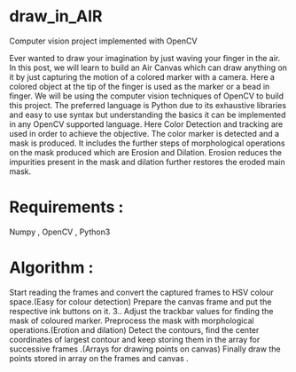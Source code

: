 # draw_in_AIR
  Computer vision project implemented with OpenCV

  Ever wanted to draw your imagination by just waving your finger in the air. In this post, we will learn to build an Air Canvas which can draw anything on it by just capturing the motion of a colored marker with a camera. Here a colored object at the tip of the finger is used as the marker or a bead in finger.
  We will be using the computer vision techniques of OpenCV to build this project. The preferred language is Python due to its exhaustive libraries and easy to use syntax but understanding the basics it can be implemented in any OpenCV supported language.
  Here Color Detection and tracking are used in order to achieve the objective. The color marker is detected and a mask is produced. It includes the further steps of morphological operations on the mask produced which are Erosion and Dilation. Erosion reduces the impurities present in the mask and dilation further restores the eroded main mask.

# Requirements :
  Numpy , OpenCV , Python3

# Algorithm :
  Start reading the frames and convert the captured frames to HSV colour space.(Easy for colour detection)
  Prepare the canvas frame and put the respective ink buttons on it. 3.. Adjust the trackbar values for finding the mask of coloured marker.
  Preprocess the mask with morphological operations.(Erotion and dilation)
  Detect the contours, find the center coordinates of largest contour and keep storing them in the array for successive frames .(Arrays for drawing points on canvas)
  Finally draw the points stored in array on the frames and canvas .
